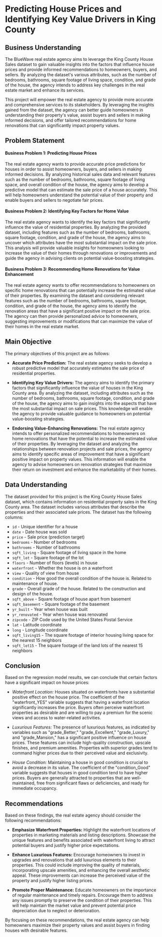 # Predicting House Prices and Identifying Key Value Drivers in King County
## Business Understanding

The BlueWave real estate agency aims to leverage the King County House Sales dataset to gain valuable insights into the factors that influence house prices and provide informed recommendations to homeowners, buyers, and sellers. By analyzing the dataset's various attributes, such as the number of bedrooms, bathrooms, square footage of living space, condition, and grade of the house, the agency intends to address key challenges in the real estate market and enhance its services.

This project will empower the real estate agency to provide more accurate and comprehensive services to its stakeholders. By leveraging the insights gained from the dataset, the agency can better guide homeowners in understanding their property's value, assist buyers and sellers in making informed decisions, and offer tailored recommendations for home renovations that can significantly impact property values.

## Problem Statement

#### Business Problem 1: Predicting House Prices

The real estate agency wants to provide accurate price predictions for houses in order to assist homeowners, buyers, and sellers in making informed decisions. By analyzing historical sales data and relevant features such as the number of bedrooms, bathrooms, square footage of living space, and overall condition of the house, the agency aims to develop a predictive model that can estimate the sale price of a house accurately. This will help homeowners understand the potential value of their property and enable buyers and sellers to negotiate fair prices.

#### Business Problem 2: Identifying Key Factors for Home Value

The real estate agency wants to identify the key factors that significantly influence the value of residential properties. By analyzing the provided dataset, including features such as the number of bedrooms, bathrooms, square footage, condition, and grade of the house, the agency aims to uncover which attributes have the most substantial impact on the sale price. This analysis will provide valuable insights for homeowners looking to increase the value of their homes through renovations or improvements and guide the agency in advising clients on potential value-boosting strategies.

#### Business Problem 3: Recommending Home Renovations for Value Enhancement

The real estate agency wants to offer recommendations to homeowners on specific home renovations that can potentially increase the estimated value of their properties. By examining the dataset and considering relevant features such as the number of bedrooms, bathrooms, square footage, condition, and grade of the house, the agency aims to identify the renovation areas that have a significant positive impact on the sale price. The agency can then provide personalized advice to homeowners, suggesting improvements or modifications that can maximize the value of their homes in the real estate market.

## Main Objective

The primary objectives of this project are as follows:

- **Accurate Price Prediction:** The real estate agency seeks to develop a robust predictive model that accurately estimates the sale price of residential properties.

- **Identifying Key Value Drivers:** The agency aims to identify the primary factors that significantly influence the value of houses in the King County area. By analyzing the dataset, including attributes such as the number of bedrooms, bathrooms, square footage, condition, and grade of the house, the agency aims to gain insights into the aspects that have the most substantial impact on sale prices. This knowledge will enable the agency to provide valuable guidance to homeowners on potential value-boosting strategies.

- **Endorsing Value-Enhancing Renovations:** The real estate agency intends to offer personalized recommendations to homeowners on home renovations that have the potential to increase the estimated value of their properties. By leveraging the dataset and analyzing the relationships between renovation projects and sale prices, the agency aims to identify specific areas of improvement that have a significant positive impact on property values. This information will enable the agency to advise homeowners on renovation strategies that maximize their return on investment and enhance the marketability of their homes.

## Data Understanding

The dataset provided for this project is the King County House Sales dataset, which contains information on residential property sales in the King County area. The dataset includes various attributes that describe the properties and their associated sale prices. The dataset has the following columns:

* `id` - Unique identifier for a house
* `date` - Date house was sold
* `price` - Sale price (prediction target)
* `bedrooms` - Number of bedrooms
* `bathrooms` - Number of bathrooms
* `sqft_living` - Square footage of living space in the home
* `sqft_lot` - Square footage of the lot
* `floors` - Number of floors (levels) in house
* `waterfront` - Whether the house is on a waterfront
* `view` - Quality of view from house
* `condition` - How good the overall condition of the house is. Related to maintenance of house.
* `grade` - Overall grade of the house. Related to the construction and design of the house.
* `sqft_above` - Square footage of house apart from basement
* `sqft_basement` - Square footage of the basement
* `yr_built` - Year when house was built
* `yr_renovated` - Year when house was renovated
* `zipcode` - ZIP Code used by the United States Postal Service
* `lat` - Latitude coordinate
* `long` - Longitude coordinate
* `sqft_living15` - The square footage of interior housing living space for the nearest 15 neighbors
* `sqft_lot15` - The square footage of the land lots of the nearest 15 neighbors

## Conclusion

Based on the regression model results, we can conclude that certain factors have a significant impact on house prices:

- *Waterfront Location:* Houses situated on waterfronts have a substantial positive effect on the house price. The coefficient of the "waterfront_YES" variable suggests that having a waterfront location significantly increases the price. Buyers often perceive waterfront properties as desirable and are willing to pay a premium for the scenic views and access to water-related activities.

- *Luxurious Features:* The presence of luxurious features, as indicated by variables such as "grade_Better," "grade_Excellent," "grade_Luxury," and "grade_Mansion," has a significant positive influence on house prices. These features can include high-quality construction, upscale finishes, and premium amenities. Properties with superior grades tend to command higher prices due to their perceived value and exclusivity.

- *House Condition:* Maintaining a house in good condition is crucial to avoid a decrease in its value. The coefficient of the "condition_Good" variable suggests that houses in good condition tend to have higher prices. Buyers are generally attracted to properties that are well-maintained, free from significant flaws or deficiencies, and ready for immediate occupancy.

## Recommendations

Based on these findings, the real estate agency should consider the following recommendations:

- **Emphasize Waterfront Properties:** Highlight the waterfront locations of properties in marketing materials and listing descriptions. Showcase the unique features and benefits associated with waterfront living to attract potential buyers and justify higher price expectations.

- **Enhance Luxurious Features:** Encourage homeowners to invest in upgrades and renovations that add luxurious elements to their properties. This could include improving the quality of materials, incorporating upscale amenities, and enhancing the overall aesthetic appeal. These improvements can increase the perceived value of the property and justify higher listing prices.

- **Promote Proper Maintenance:** Educate homeowners on the importance of regular maintenance and timely repairs. Encourage them to address any issues promptly to preserve the condition of their properties. This will help maintain the market value and prevent potential price depreciation due to neglect or deterioration.

By focusing on these recommendations, the real estate agency can help homeowners maximize their property values and assist buyers in finding houses with desirable features.
